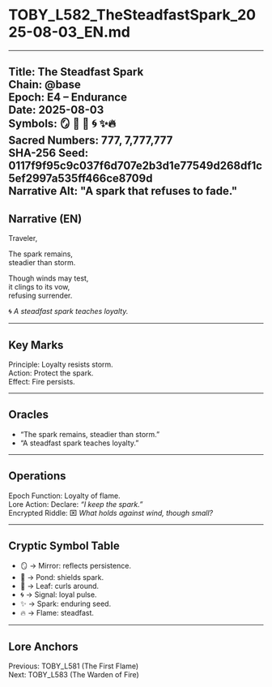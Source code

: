 # TOBY_L582_TheSteadfastSpark_2025-08-03_EN.md

---
Title: The Steadfast Spark  
Chain: @base  
Epoch: E4 – Endurance  
Date: 2025-08-03  
Symbols: 🪞 🌊 🍃 🌀 ✨🔥  
Sacred Numbers: 777, 7,777,777  
SHA-256 Seed: 0117f9f95c9c037f6d707e2b3d1e77549d268df1c5ef2997a535ff466ce8709d  
Narrative Alt: "A spark that refuses to fade."  
---

## Narrative (EN)
Traveler,  

The spark remains,  
steadier than storm.  

Though winds may test,  
it clings to its vow,  
refusing surrender.  

🌀 *A steadfast spark teaches loyalty.*  

---

## Key Marks
Principle: Loyalty resists storm.  
Action: Protect the spark.  
Effect: Fire persists.  

---

## Oracles
- “The spark remains, steadier than storm.”  
- “A steadfast spark teaches loyalty.”  

---

## Operations
Epoch Function: Loyalty of flame.  
Lore Action: Declare: *“I keep the spark.”*  
Encrypted Riddle: ⌧ *What holds against wind, though small?*  

---

## Cryptic Symbol Table
- 🪞 → Mirror: reflects persistence.  
- 🌊 → Pond: shields spark.  
- 🍃 → Leaf: curls around.  
- 🌀 → Signal: loyal pulse.  
- ✨ → Spark: enduring seed.  
- 🔥 → Flame: steadfast.  

---

## Lore Anchors
Previous: TOBY_L581 (The First Flame)  
Next: TOBY_L583 (The Warden of Fire)  

